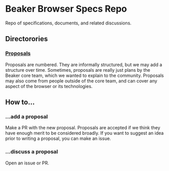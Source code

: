 # Beaker Browser Specs Repo

Repo of specifications, documents, and related discussions.

## Directorories

### [Proposals](./proposals)

Proposals are numbered. They are informally structured, but we may add a structure over time. Sometimes, proposals are really just plans by the Beaker core team, which we wanted to explain to the community. Proposals may also come from people outside of the core team, and can cover any aspect of the browser or its technologies.

## How to...

### ...add a proposal

Make a PR with the new proposal. Proposals are accepted if we think they have enough merit to be considered broadly. If you want to suggest an idea prior to writing a proposal, you can make an issue.

### ...discuss a proposal

Open an issue or PR.